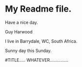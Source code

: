 # My Readme file.

Have a nice day.

Guy Harwood

I live in Barrydale, WC, South Africa.

Sunny day this Sunday.

#TITLE.....
WHATEVER...............

